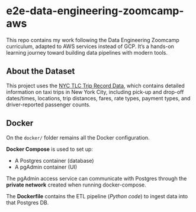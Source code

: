 # e2e-data-engineering-zoomcamp-aws
This repo contains my work following the Data Engineering Zoomcamp curriculum, adapted to AWS services instead of GCP. It’s a hands-on learning journey toward building data pipelines with modern tools.

## About the Dataset

This project uses the [NYC TLC Trip Record Data](https://www.nyc.gov/site/tlc/about/tlc-trip-record-data.page), which contains detailed information on taxi trips in New York City, including pick-up and drop-off dates/times, locations, trip distances, fares, rate types, payment types, and driver-reported passenger counts.

## Docker

On the `docker/` folder remains all the Docker configuration.

**Docker Compose** is used to set up:
- A Postgres container (database)
- A pgAdmin container (UI)

The pgAdmin access service can communicate with Postgres through the **private network** created when running docker-compose.

The **Dockerfile** contains the ETL pipeline (*Python code*) to ingest data into that Postgres DB.

